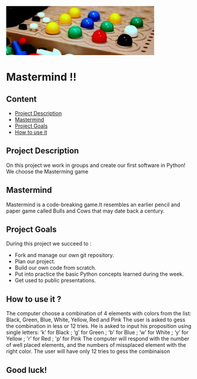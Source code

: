<img src="Mastermind.jpeg" alt="Mastermind" width="400"/>

# Mastermind !!

## Content
- [Project Description](#project-description)
- [Mastermind](#games)
- [Project Goals](#project-goals)
- [How to use it](#How-to-use-it)

## Project Description
On this project we work in groups and create our first software in Python!
We choose the Masterming game 

## Mastermind
Mastermind  is a code-breaking game.It resembles an earlier pencil and paper game called Bulls and Cows that may date back a century.

## Project Goals
During this project we succeed to :
* Fork and manage our own git repository. 
* Plan our project.
* Build our own code from scratch. 
* Put into practice the basic Python concepts learned during the week.
* Get used to public presentations. 

## How to use it ?
The computer choose a combination of 4 elements with colors from the list: Black, Green, Blue, White, Yellow, Red and Pink
The user is asked to gess the combination in less or 12 tries.
He is asked to input his proposition using single letters: 
‘k' for Black ; ‘g’ for Green ; ‘b' for Blue ; ‘w’ for White ; ‘y’ for Yellow ; 'r’ for Red ; 'p’ for Pink
The computer will respond with the number of well placed elements, and the numbers of missplaced element with the right color.
The user will have only 12 tries to gess the combinaison

## Good luck!

